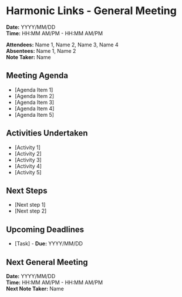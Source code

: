 # Harmonic Links - General Meeting

**Date:** YYYY/MM/DD \
**Time:** HH:MM AM/PM - HH:MM AM/PM

**Attendees:** Name 1, Name 2, Name 3, Name 4 \
**Absentees:** Name 1, Name 2 \
**Note Taker:** Name

## Meeting Agenda
- [Agenda Item 1]
- [Agenda Item 2]
- [Agenda Item 3]
- [Agenda Item 4]
- [Agenda Item 5]

## Activities Undertaken
- [Activity 1]
- [Activity 2]
- [Activity 3]
- [Activity 4]
- [Activity 5]

## Next Steps
- [Next step 1]
- [Next step 2]

## Upcoming Deadlines
- [Task] - **Due:** YYYY/MM/DD

## Next General Meeting
**Date:** YYYY/MM/DD \
**Time:** HH:MM AM/PM - HH:MM AM/PM \
**Next Note Taker:** Name
